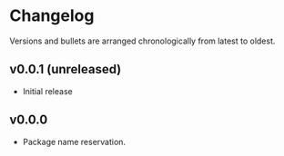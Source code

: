 # Changelog

Versions and bullets are arranged chronologically from latest to oldest.

## v0.0.1 (unreleased)

- Initial release

## v0.0.0

- Package name reservation.

